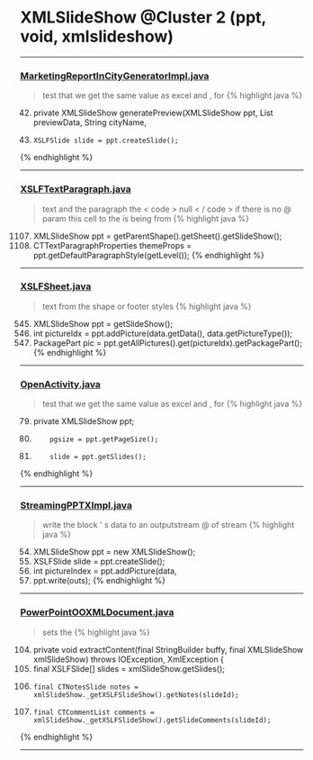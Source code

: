 # XMLSlideShow @Cluster 2 (ppt, void, xmlslideshow)

***

### [MarketingReportInCityGeneratorImpl.java](https://searchcode.com/codesearch/view/92131916/)
> test that we get the same value as excel and , for 
{% highlight java %}
42. private XMLSlideShow generatePreview(XMLSlideShow ppt, List<PreviewReportingDocument> previewData, String cityName,
45.     XSLFSlide slide = ppt.createSlide();
{% endhighlight %}

***

### [XSLFTextParagraph.java](https://searchcode.com/codesearch/view/97406665/)
> text and the paragraph the < code > null < / code > if there is no @ param this cell to the is being from 
{% highlight java %}
1107. XMLSlideShow ppt = getParentShape().getSheet().getSlideShow();
1108. CTTextParagraphProperties themeProps = ppt.getDefaultParagraphStyle(getLevel());
{% endhighlight %}

***

### [XSLFSheet.java](https://searchcode.com/codesearch/view/97406768/)
> text from the shape or footer styles 
{% highlight java %}
545. XMLSlideShow ppt = getSlideShow();
546. int pictureIdx = ppt.addPicture(data.getData(), data.getPictureType());
547. PackagePart pic = ppt.getAllPictures().get(pictureIdx).getPackagePart();
{% endhighlight %}

***

### [OpenActivity.java](https://searchcode.com/codesearch/view/97405824/)
> test that we get the same value as excel and , for 
{% highlight java %}
79. private XMLSlideShow ppt;
187.         pgsize = ppt.getPageSize();
190.         slide = ppt.getSlides();
{% endhighlight %}

***

### [StreamingPPTXImpl.java](https://searchcode.com/codesearch/view/76071743/)
> write the block ' s data to an outputstream @ of stream 
{% highlight java %}
54. XMLSlideShow ppt = new XMLSlideShow();
56. XSLFSlide slide = ppt.createSlide();
95. int pictureIndex = ppt.addPicture(data,
102. ppt.write(outs);
{% endhighlight %}

***

### [PowerPointOOXMLDocument.java](https://searchcode.com/codesearch/view/126168430/)
> sets the 
{% highlight java %}
104. private void extractContent(final StringBuilder buffy, final XMLSlideShow xmlSlideShow) throws IOException, XmlException {
105.   final XSLFSlide[] slides = xmlSlideShow.getSlides();
110.     final CTNotesSlide notes = xmlSlideShow._getXSLFSlideShow().getNotes(slideId);
111.     final CTCommentList comments = xmlSlideShow._getXSLFSlideShow().getSlideComments(slideId);
{% endhighlight %}

***

